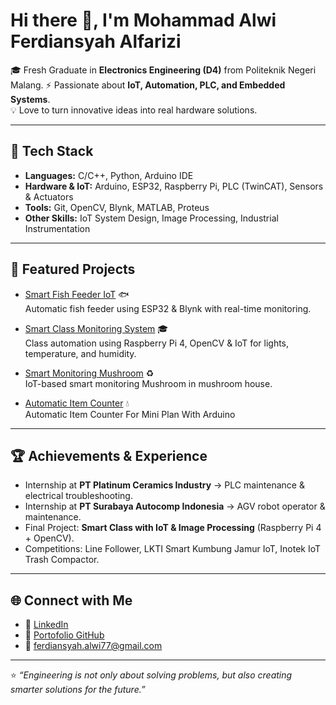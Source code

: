 # Hi there 👋, I'm Mohammad Alwi Ferdiansyah Alfarizi

🎓 Fresh Graduate in **Electronics Engineering (D4)** from Politeknik Negeri Malang.
⚡ Passionate about **IoT, Automation, PLC, and Embedded Systems**.  
💡 Love to turn innovative ideas into real hardware solutions.  

---

## 🔧 Tech Stack
- **Languages:** C/C++, Python, Arduino IDE  
- **Hardware & IoT:** Arduino, ESP32, Raspberry Pi, PLC (TwinCAT), Sensors & Actuators  
- **Tools:** Git, OpenCV, Blynk, MATLAB, Proteus  
- **Other Skills:** IoT System Design, Image Processing, Industrial Instrumentation  

---

## 📂 Featured Projects
- [Smart Fish Feeder IoT](https://github.com/alwi-ferdiansyah/Smart-Fish_Feeder_IoT) 🐟  
  Automatic fish feeder using ESP32 & Blynk with real-time monitoring.  

- [Smart Class Monitoring System](https://github.com/alwi-ferdiansyah/Smart-Class-Monitoring) 🎓  
  Class automation using Raspberry Pi 4, OpenCV & IoT for lights, temperature, and humidity.  

- [Smart Monitoring Mushroom](https://github.com/alwi-ferdiansyah/Smart-Monitoring-Mushroom) ♻️  
  IoT-based smart monitoring Mushroom in mushroom house. 

- [Automatic Item Counter](https://github.com/alwi-ferdiansyah/Automatic-Item-Counter-Project) 💧  
  Automatic Item Counter For Mini Plan With Arduino

---

## 🏆 Achievements & Experience
- Internship at **PT Platinum Ceramics Industry** → PLC maintenance & electrical troubleshooting.  
- Internship at **PT Surabaya Autocomp Indonesia** → AGV robot operator & maintenance.  
- Final Project: **Smart Class with IoT & Image Processing** (Raspberry Pi 4 + OpenCV).  
- Competitions: Line Follower, LKTI Smart Kumbung Jamur IoT, Inotek IoT Trash Compactor.  

---

## 🌐 Connect with Me
- 💼 [LinkedIn](https://www.linkedin.com/in/mohammad-alwi-ferdiansyah-369211386/)  
- 📂 [Portofolio GitHub](https://github.com/alwi-ferdiansyah)  
- 📧 ferdiansyah.alwi77@gmail.com  

---

⭐ *“Engineering is not only about solving problems, but also creating smarter solutions for the future.”*  
